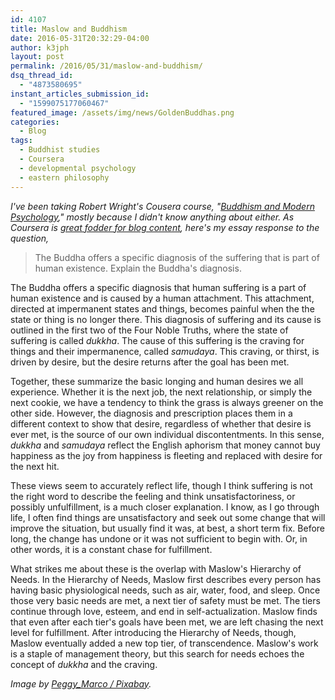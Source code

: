```yaml
---
id: 4107
title: Maslow and Buddhism
date: 2016-05-31T20:32:29-04:00
author: k3jph
layout: post
permalink: /2016/05/31/maslow-and-buddhism/
dsq_thread_id:
  - "4873580695"
instant_articles_submission_id:
  - "1599075177060467"
featured_image: /assets/img/news/GoldenBuddhas.png
categories:
  - Blog
tags:
  - Buddhist studies
  - Coursera
  - developmental psychology
  - eastern philosophy
---
```

_I've been taking Robert Wright's Cousera course, "[Buddhism and Modern Psychology](https://www.coursera.org/learn/science-of-meditation/)," mostly because I didn't know anything about either.  As Coursera is [great fodder for blog content](https://jameshoward.us/page/2/?s=coursera), here's my essay response to the question,_
>  The Buddha offers a specific diagnosis of the suffering that is part of human existence. Explain the Buddha's diagnosis.

The Buddha offers a specific diagnosis that human suffering is a part of human existence and is caused by a human attachment.  This attachment, directed at impermanent states and things, becomes painful when the the state or thing is no longer there.  This diagnosis of suffering and its cause is outlined in the first two of the Four Noble Truths, where the state of suffering is called _dukkha_.  The cause of this suffering is the craving for things and their impermanence, called _samudaya_.  This craving, or thirst, is driven by desire, but the desire returns after the goal has been met. 

Together, these summarize the basic longing and human desires we all experience.  Whether it is the next job, the next relationship, or simply the next cookie, we have a tendency to think the grass is always greener on the other side.  However, the diagnosis and prescription places them in a different context to show that desire, regardless of whether that desire is ever met, is the source of our own individual discontentments.  In this sense, _dukkha_ and _samudaya_ reflect the English aphorism that money cannot buy happiness as the joy from happiness is fleeting and replaced with desire for the next hit.

These views seem to accurately reflect life, though I think suffering is not the right word to describe the feeling and think unsatisfactoriness, or possibly unfulfillment, is a much closer explanation.  I know, as I go through life, I often find things are unsatisfactory and seek out some change that will improve the situation, but usually find it was, at best, a short term fix.  Before long, the change has undone or it was not sufficient to begin with.  Or, in other words, it is a constant chase for fulfillment.

What strikes me about these is the overlap with Maslow's Hierarchy of Needs.  In the Hierarchy of Needs, Maslow first describes every person has having basic physiological needs, such as air, water, food, and sleep.  Once those very basic needs are met, a next tier of safety must be met.  The tiers continue through love, esteem, and end in self-actualization.  Maslow finds that even after each tier's goals have been met, we are left chasing the next level for fulfillment.  After introducing the Hierarchy of Needs, though, Maslow eventually added a new top tier, of transcendence.  Maslow's work is a staple of management theory, but this search for needs echoes the concept of _dukkha_ and the craving.

_Image by [Peggy\_Marco / Pixabay](https://pixabay.com/en/buddha-gold-buddhism-asia-gilded-1029073/)._
